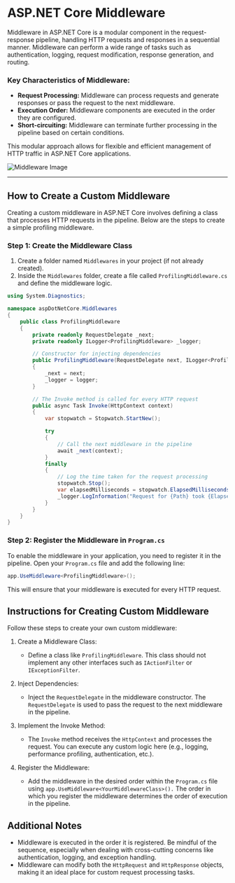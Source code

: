 # ASP.NET Core Middleware

Middleware in ASP.NET Core is a modular component in the request-response pipeline, handling HTTP requests and responses in a sequential manner. Middleware can perform a wide range of tasks such as authentication, logging, request modification, response generation, and routing.

### Key Characteristics of Middleware:
- **Request Processing:** Middleware can process requests and generate responses or pass the request to the next middleware.
- **Execution Order:** Middleware components are executed in the order they are configured.
- **Short-circuiting:** Middleware can terminate further processing in the pipeline based on certain conditions.

This modular approach allows for flexible and efficient management of HTTP traffic in ASP.NET Core applications.

![Middleware Image](https://encrypted-tbn0.gstatic.com/images?q=tbn:ANd9GcTz5FqtfhjU3yO_Zyp4TXRLS2OJQfIzO4A8eK5zBKF8JcTSyQtWbuxvw0WszhwpHsoSRoM)

---

## How to Create a Custom Middleware

Creating a custom middleware in ASP.NET Core involves defining a class that processes HTTP requests in the pipeline. Below are the steps to create a simple profiling middleware.

### Step 1: Create the Middleware Class

1. Create a folder named `Middlewares` in your project (if not already created).
2. Inside the `Middlewares` folder, create a file called `ProfilingMiddleware.cs` and define the middleware logic.

```csharp
using System.Diagnostics;

namespace aspDotNetCore.Middlewares
{
    public class ProfilingMiddleware
    {
        private readonly RequestDelegate _next;
        private readonly ILogger<ProfilingMiddleware> _logger;

        // Constructor for injecting dependencies
        public ProfilingMiddleware(RequestDelegate next, ILogger<ProfilingMiddleware> logger)
        {
            _next = next;
            _logger = logger;
        }

        // The Invoke method is called for every HTTP request
        public async Task Invoke(HttpContext context)
        {
            var stopwatch = Stopwatch.StartNew();

            try
            {
                // Call the next middleware in the pipeline
                await _next(context);
            }
            finally
            {
                // Log the time taken for the request processing
                stopwatch.Stop();
                var elapsedMilliseconds = stopwatch.ElapsedMilliseconds;
                _logger.LogInformation("Request for {Path} took {ElapsedMilliseconds}ms", context.Request.Path, elapsedMilliseconds);
            }
        }
    }
}
```
### Step 2: Register the Middleware in `Program.cs`

To enable the middleware in your application, you need to register it in the pipeline. Open your `Program.cs` file and add the following line:

```csharp
app.UseMiddleware<ProfilingMiddleware>();
```
This will ensure that your middleware is executed for every HTTP request.

## Instructions for Creating Custom Middleware

Follow these steps to create your own custom middleware:

1. Create a Middleware Class:

    - Define a class like `ProfilingMiddleware`. This class should not implement any other interfaces such as `IActionFilter` or `IExceptionFilter`.


2. Inject Dependencies:

    - Inject the `RequestDelegate` in the middleware constructor. The `RequestDelegate` is used to pass the request to the next middleware in the pipeline.

3. Implement the Invoke Method:

    - The `Invoke` method receives the `HttpContext` and processes the request. You can execute any custom logic here (e.g., logging, performance profiling, authentication, etc.).

4. Register the Middleware:

    - Add the middleware in the desired order within the `Program.cs` file using `app.UseMiddleware<YourMiddlewareClass>().` The order in which you register the middleware determines the order of execution in the pipeline.



## Additional Notes

 - Middleware is executed in the order it is registered. Be mindful of the sequence, especially when dealing with cross-cutting concerns like authentication, logging, and exception handling.
 - Middleware can modify both the `HttpRequest` and `HttpResponse` objects, making it an ideal place for custom request processing tasks.



  



























